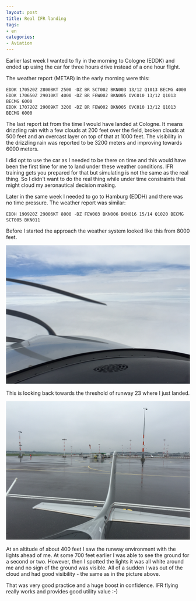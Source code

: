 ```yaml
---
layout: post
title: Real IFR landing
tags:
- en
categories:
- Aviation
---
```

Earlier last week I wanted to fly in the morning to Cologne (EDDK) and ended up using the car for three hours drive instead of a one hour flight.

The weather report (METAR) in the early morning were this:

	EDDK 170520Z 28008KT 2500 -DZ BR SCT002 BKN003 13/12 Q1013 BECMG 4000
	EDDK 170650Z 29010KT 4000 -DZ BR FEW002 BKN005 OVC010 13/12 Q1013 BECMG 6000
	EDDK 170720Z 29009KT 3200 -DZ BR FEW002 BKN005 OVC010 13/12 Q1013 BECMG 6000

The last report ist from the time I would have landed at Cologne. It means drizzling rain with a few clouds at 200 feet over the field, broken clouds at 500 feet and an overcast layer on top of that at 1000 feet. The visibility in the drizzling rain was reported to be 3200 meters and improving towards 6000 meters.

I did opt to use the car as I needed to be there on time and this would have been the first time for me to land under these weather conditions. IFR training gets you prepared for that but simulating is not the same as the real thing. So I didn't want to do the real thing while under time constraints that might cloud my aeronautical decision making.

Later in the same week I needed to go to Hamburg (EDDH) and there was no time pressure. The weather report was similar:

	EDDH 190920Z 29006KT 8000 -DZ FEW003 BKN006 BKN016 15/14 Q1020 BECMG SCT005 BKN011

Before I started the approach the weather system looked like this from 8000 feet.

![2015 08 19 13.56.12](/img/posts/2015-08-25/2015-08-19%2013.56.12.jpg)

This is looking back towards the threshold of runway 23 where I just landed.

![2015 08 19 14.18.22](/img/posts/2015-08-25/2015-08-19%2014.18.22.jpg)

At an altitude of about 400 feet I saw the runway environment with the lights ahead of me. At some 700 feet earlier I was able to see the ground for a second or two. However, then I spotted the lights it was all white around me and no sign of the ground was visible. All of a sudden I was out of the cloud and had good visibility - the same as in the picture above.

That was very good practice and a huge boost in confidence. IFR flying really works and provides good utility value :-)